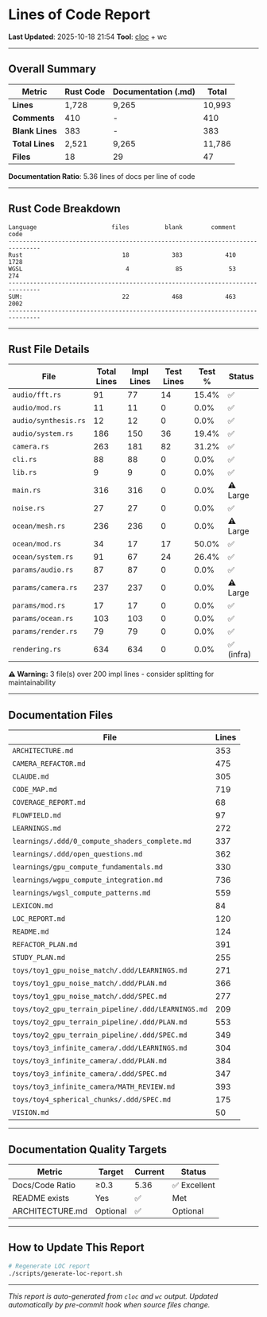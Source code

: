 # Lines of Code Report

**Last Updated**: 2025-10-18 21:54
**Tool**: [cloc](https://github.com/AlDanial/cloc) + wc

---

## Overall Summary

| Metric | Rust Code | Documentation (.md) | Total |
|--------|-----------|---------------------|-------|
| **Lines** | 1,728 | 9,265 | 10,993 |
| **Comments** | 410 | - | 410 |
| **Blank Lines** | 383 | - | 383 |
| **Total Lines** | 2,521 | 9,265 | 11,786 |
| **Files** | 18 | 29 | 47 |

**Documentation Ratio**: 5.36 lines of docs per line of code

---

## Rust Code Breakdown

```
Language                     files          blank        comment           code
-------------------------------------------------------------------------------
Rust                            18            383            410           1728
WGSL                             4             85             53            274
-------------------------------------------------------------------------------
SUM:                            22            468            463           2002
-------------------------------------------------------------------------------
```

---

## Rust File Details

| File | Total Lines | Impl Lines | Test Lines | Test % | Status |
|------|-------------|------------|------------|--------|--------|
| `audio/fft.rs` | 91 | 77 | 14 | 15.4% | ✅ |
| `audio/mod.rs` | 11 | 11 | 0 | 0.0% | ✅ |
| `audio/synthesis.rs` | 12 | 12 | 0 | 0.0% | ✅ |
| `audio/system.rs` | 186 | 150 | 36 | 19.4% | ✅ |
| `camera.rs` | 263 | 181 | 82 | 31.2% | ✅ |
| `cli.rs` | 88 | 88 | 0 | 0.0% | ✅ |
| `lib.rs` | 9 | 9 | 0 | 0.0% | ✅ |
| `main.rs` | 316 | 316 | 0 | 0.0% | ⚠️ Large |
| `noise.rs` | 27 | 27 | 0 | 0.0% | ✅ |
| `ocean/mesh.rs` | 236 | 236 | 0 | 0.0% | ⚠️ Large |
| `ocean/mod.rs` | 34 | 17 | 17 | 50.0% | ✅ |
| `ocean/system.rs` | 91 | 67 | 24 | 26.4% | ✅ |
| `params/audio.rs` | 87 | 87 | 0 | 0.0% | ✅ |
| `params/camera.rs` | 237 | 237 | 0 | 0.0% | ⚠️ Large |
| `params/mod.rs` | 17 | 17 | 0 | 0.0% | ✅ |
| `params/ocean.rs` | 103 | 103 | 0 | 0.0% | ✅ |
| `params/render.rs` | 79 | 79 | 0 | 0.0% | ✅ |
| `rendering.rs` | 634 | 634 | 0 | 0.0% | ✅ (infra) |

**⚠️ Warning:** 3 file(s) over 200 impl lines - consider splitting for maintainability

---

## Documentation Files

| File | Lines |
|------|-------|
| `ARCHITECTURE.md` | 353 |
| `CAMERA_REFACTOR.md` | 475 |
| `CLAUDE.md` | 305 |
| `CODE_MAP.md` | 719 |
| `COVERAGE_REPORT.md` | 68 |
| `FLOWFIELD.md` | 97 |
| `LEARNINGS.md` | 272 |
| `learnings/.ddd/0_compute_shaders_complete.md` | 337 |
| `learnings/.ddd/open_questions.md` | 362 |
| `learnings/gpu_compute_fundamentals.md` | 330 |
| `learnings/wgpu_compute_integration.md` | 736 |
| `learnings/wgsl_compute_patterns.md` | 559 |
| `LEXICON.md` | 84 |
| `LOC_REPORT.md` | 120 |
| `README.md` | 124 |
| `REFACTOR_PLAN.md` | 391 |
| `STUDY_PLAN.md` | 255 |
| `toys/toy1_gpu_noise_match/.ddd/LEARNINGS.md` | 271 |
| `toys/toy1_gpu_noise_match/.ddd/PLAN.md` | 366 |
| `toys/toy1_gpu_noise_match/.ddd/SPEC.md` | 277 |
| `toys/toy2_gpu_terrain_pipeline/.ddd/LEARNINGS.md` | 209 |
| `toys/toy2_gpu_terrain_pipeline/.ddd/PLAN.md` | 553 |
| `toys/toy2_gpu_terrain_pipeline/.ddd/SPEC.md` | 349 |
| `toys/toy3_infinite_camera/.ddd/LEARNINGS.md` | 304 |
| `toys/toy3_infinite_camera/.ddd/PLAN.md` | 384 |
| `toys/toy3_infinite_camera/.ddd/SPEC.md` | 347 |
| `toys/toy3_infinite_camera/MATH_REVIEW.md` | 393 |
| `toys/toy4_spherical_chunks/.ddd/SPEC.md` | 175 |
| `VISION.md` | 50 |

---

## Documentation Quality Targets

| Metric | Target | Current | Status |
|--------|--------|---------|--------|
| Docs/Code Ratio | ≥0.3 | 5.36 | ✅ Excellent |
| README exists | Yes | ✅ | Met |
| ARCHITECTURE.md | Optional | ✅ | Optional |

---

## How to Update This Report

```bash
# Regenerate LOC report
./scripts/generate-loc-report.sh
```

---

*This report is auto-generated from `cloc` and `wc` output.*
*Updated automatically by pre-commit hook when source files change.*
